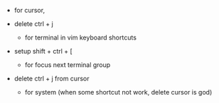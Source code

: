 - for cursor, 

- delete ctrl + j
  - for terminal in vim keyboard shortcuts
- setup shift + ctrl + [
  - for focus next terminal group
- delete ctrl + j from cursor
  - for system (when some shortcut not work, delete cursor is god)
